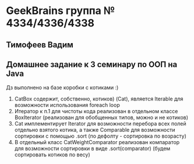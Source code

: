 # GeekBrains группа № 4334/4336/4338 
## Тимофеев Вадим

## Домашнее задание к 3 семинару по ООП на Java

Дз выполнено на базе коробки с котиками :)
1. CatBox содержит, собственно, котиков) (Cat), является Iterable<Cat> для возможности использования foreach loop
2. Итератор к п.1 для чистоты кода реализован в отдельном классе BoxIterator (реализован для обобщенных типов, 
можно и не котиков)
3. Cat имплементирует Iterator<Cat> для возможности перебора всех полей отдельно взятого котика, 
а также Comparable<Cat> для возможности сортировки с помощью .sort (по дефолту - сортировка по возрасту)
4. В отдельный класс CatWeightComparator реализован компаратор для возможности сортировки в виде .sort(comparator)
(будем сортировать котиков по весу)

